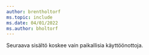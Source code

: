 ```yaml
---
author: brentholtorf
ms.topic: include
ms.date: 04/01/2022
ms.author: bholtorf
---
```

Seuraava sisältö koskee vain paikallisia käyttöönottoja.